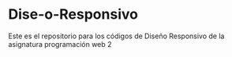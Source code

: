 # Dise-o-Responsivo
Este es el repositorio para los códigos de Diseño Responsivo de la asignatura programación web 2
